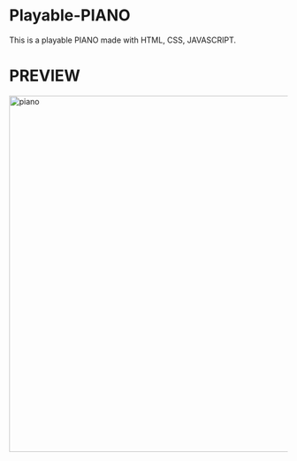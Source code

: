 # Playable-PIANO
This is a playable PIANO made with HTML, CSS, JAVASCRIPT.

# PREVIEW
<img width="643" alt="piano" src="https://user-images.githubusercontent.com/127292604/226158124-9f8f01e8-f79e-46ab-9194-57fb88b4a037.png">
